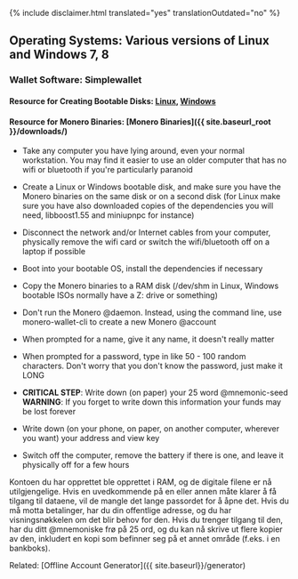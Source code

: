{% include disclaimer.html translated="yes" translationOutdated="no" %}

## Operating Systems:  Various versions of Linux and Windows 7, 8

### Wallet Software:  Simplewallet

#### Resource for Creating Bootable Disks:  [Linux](http://www.pendrivelinux.com/),       [Windows](https://www.microsoft.com/en-us/download/windows-usb-dvd-download-tool)

#### Resource for Monero Binaries:  [Monero Binaries]({{ site.baseurl_root }}/downloads/)

- Take any computer you have lying around, even your normal workstation. You
  may find it easier to use an older computer that has no wifi or bluetooth
  if you're particularly paranoid

- Create a Linux or Windows bootable disk, and make sure you have the Monero
  binaries on the same disk or on a second disk (for Linux make sure you
  have also downloaded copies of the dependencies you will need,
  libboost1.55 and miniupnpc for instance)

- Disconnect the network and/or Internet cables from your computer,
  physically remove the wifi card or switch the wifi/bluetooth off on a
  laptop if possible

- Boot into your bootable OS, install the dependencies if necessary

- Copy the Monero binaries to a RAM disk (/dev/shm in Linux, Windows
  bootable ISOs normally have a Z: drive or something)

- Don't run the Monero @daemon. Instead, using the command line, use
  monero-wallet-cli to create a new Monero @account

- When prompted for a name, give it any name, it doesn't really matter

- When prompted for a password, type in like 50 - 100 random
  characters. Don't worry that you don't know the password, just make it
  LONG

- **CRITICAL STEP**: Write down (on paper) your 25 word @mnemonic-seed
**WARNING**:  If you forget to write down this information your funds may be lost forever

- Write down (on your phone, on paper, on another computer, wherever you
  want) your address and view key

- Switch off the computer, remove the battery if there is one, and leave it
  physically off for a few hours

Kontoen du har opprettet ble opprettet i RAM, og de digitale filene er nå
utilgjengelige. Hvis en uvedkommende på en eller annen måte klarer å få
tilgang til dataene, vil de mangle det lange passordet for å åpne det. Hvis
du må motta betalinger, har du din offentlige adresse, og du har
visningsnøkkelen om det blir behov for den. Hvis du trenger tilgang til den,
har du ditt @mnemoniske frø på 25 ord, og du kan nå skrive ut flere kopier
av den, inkludert en kopi som befinner seg på et annet område (f.eks. i en
bankboks).

Related: [Offline Account Generator]({{ site.baseurl}}/generator)
